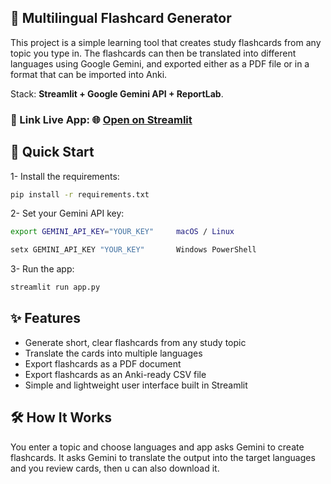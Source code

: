 
## 📝 Multilingual Flashcard Generator

This project is a simple learning tool that creates study flashcards from any topic you type in. The flashcards can then be translated into different languages using Google Gemini, and exported either as a PDF file or in a format that can be imported into Anki.

Stack: **Streamlit + Google Gemini API + ReportLab**. 

### 📎 Link **Live App**:  🌐 [Open on Streamlit](https://liviu221978-multilingual-flashcards-app-rvw4zy.streamlit.app/)  

## 🚀 Quick Start

1- Install the requirements:
```bash
pip install -r requirements.txt
```

2- Set your Gemini API key:

```bash
export GEMINI_API_KEY="YOUR_KEY"     macOS / Linux
```

```bash
setx GEMINI_API_KEY "YOUR_KEY"       Windows PowerShell
```

3- Run the app:
```bash
streamlit run app.py
```

## ✨ Features

- Generate short, clear flashcards from any study topic
- Translate the cards into multiple languages
- Export flashcards as a PDF document
- Export flashcards as an Anki-ready CSV file
- Simple and lightweight user interface built in Streamlit

## 🛠️ How It Works
You enter a topic and choose languages and app asks Gemini to create flashcards. It asks Gemini to translate the output into the target languages and you review cards, then u can also download it.
